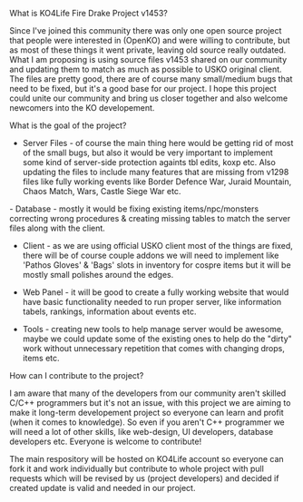 What is KO4Life Fire Drake Project v1453?

Since I've joined this community there was only one open source project that people were interested in (OpenKO) and were willing to contribute, but as most of these things it went private, leaving old source really outdated. What I am proposing is using source files v1453 shared on our community and updating them to match as much as possible to USKO original client. The files are pretty good, there are of course many small/medium bugs that need to be fixed, but it's a good base for our project. I hope this project could unite our community and bring us closer together and also welcome newcomers into the KO developement.

What is the goal of the project?

- Server Files - of course the main thing here would be getting rid of most of the small bugs, but also it would be very important to implement some kind of server-side protection againts tbl edits, koxp etc. Also updating the files to include many features that are missing from v1298 files like fully working events like Border Defence War, Juraid Mountain, Chaos Match, Wars, Castle Siege War etc.

- Database - mostly it would be fixing existing items/npc/monsters correcting wrong procedures & creating missing tables to match the server files along with the client.

- Client - as we are using official USKO client most of the things are fixed, there will be of course couple addons we will need to implement like 'Pathos Gloves' & 'Bags' slots in inventory for cospre items but it will be mostly small polishes around the edges.

- Web Panel - it will be good to create a fully working website that would have basic functionality needed to run proper server, like information tabels, rankings, information about events etc.

- Tools - creating new tools to help manage server would be awesome, maybe we could update some of the existing ones to help do the "dirty" work without unnecessary repetition that comes with changing drops, items etc.

How can I contribute to the project?

I am aware that many of the developers from our community aren't skilled C/C++ programmers but it's not an issue, with this project we are aiming to make it long-term developement project so everyone can learn and profit (when it comes to knowledge). So even if you aren't  C++ programmer we will need a lot of other skills, like web-design, UI developers, database developers etc. Everyone is welcome to contribute!

The main respository will be hosted on KO4Life account so everyone can fork it and work individually but contribute to whole project with pull requests which will be revised by us (project developers) and decided if created update is valid and needed in our project.
